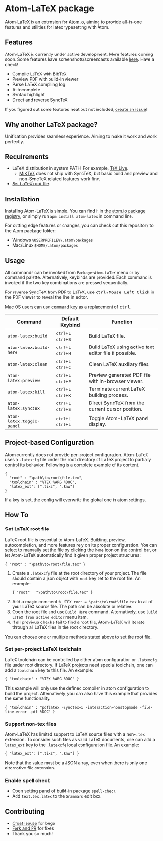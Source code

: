 # Atom-LaTeX package

Atom-LaTeX is an extension for [Atom.io](https://atom.io/), aiming to provide all-in-one features and utilities for latex typesetting with Atom.

## Features

Atom-LaTeX is currently under active development. More features coming soon.
Some features have screenshots/screencasts available [here](https://github.com/James-Yu/Atom-LaTeX/blob/master/GALLERY.md). Have a check!

- Compile LaTeX with BibTeX
- Preview PDF with build-in viewer
- Parse LaTeX compiling log
- Autocomplete
- Syntax highlight
- Direct and reverse SyncTeX

If you figured out some features neat but not included, [create an issue](https://github.com/James-Yu/Atom-LaTeX/issues/new)!

## Why another LaTeX package?

Unification provides seamless experience. Aiming to make it work and work perfectly.

## Requirements

- LaTeX distribution in system PATH. For example, [TeX Live](https://www.tug.org/texlive/).
  - [MiKTeX](https://miktex.org/) does not ship with SyncTeX, but basic build and preview and non-SyncTeX related features work fine.
- [Set LaTeX root file](#root_file).

## Installation

Installing Atom-LaTeX is simple. You can find it in [the atom.io package registry](https://atom.io/packages/atom-latex), or simply run `apm install atom-latex` in command line.

For cutting edge features or changes, you can check out this repository to the Atom package folder:
- Windows `%USERPROFILE%\.atom\packages`
- Mac/Linux `$HOME/.atom/packages`

## Usage

All commands can be invoked from `Package`-`Atom-LaTeX` menu or by command palette. Alternatively, keybinds are provided. Each command is invoked if the two key combinations are pressed sequentially.

For reverse SyncTeX from PDF to LaTeX, use <kbd>ctrl</kbd>+<kbd>Mouse Left Click</kbd> in the PDF viewer to reveal the line in editor.

Mac OS users can use <kbd>command</kbd> key as a replacement of <kbd>ctrl</kbd>.

| Command               | Default Keybind                             | Function |
|-----------------------|---------------------------------------------|----------|
| `atom-latex:build`      | <kbd>ctrl</kbd>+<kbd>L</kbd> <kbd>ctrl</kbd>+<kbd>B</kbd> | Build LaTeX file. |
| `atom-latex:build-here` | <kbd>ctrl</kbd>+<kbd>L</kbd> <kbd>ctrl</kbd>+<kbd>H</kbd> | Build LaTeX using active text editor file if possible. |
| `atom-latex:clean`      | <kbd>ctrl</kbd>+<kbd>L</kbd> <kbd>ctrl</kbd>+<kbd>C</kbd> | Clean LaTeX auxillary files. |
| `atom-latex:preview`    | <kbd>ctrl</kbd>+<kbd>L</kbd> <kbd>ctrl</kbd>+<kbd>P</kbd> | Preview generated PDF file with in-browser viewer. |
| `atom-latex:kill`       | <kbd>ctrl</kbd>+<kbd>L</kbd> <kbd>ctrl</kbd>+<kbd>K</kbd> | Terminate current LaTeX building process. |
| `atom-latex:synctex`    | <kbd>ctrl</kbd>+<kbd>L</kbd> <kbd>ctrl</kbd>+<kbd>S</kbd> | Direct SyncTeX from the current cursor position. |
| `atom-latex:toggle-panel`   | <kbd>ctrl</kbd>+<kbd>L</kbd> <kbd>ctrl</kbd>+<kbd>L</kbd> | Toggle Atom-LaTeX panel display. |

## Project-based Configuration
Atom currently does not provide per-project configuration. Atom-LaTeX uses a `.latexcfg` file under the root directory of LaTeX project to partially control its behavior. Following is a complete example of its content.
   ```
   {
     "root" : "\path\to\root\file.tex",
     "toolchain" : "%TEX %ARG %DOC",
     "latex_ext": [".tikz", ".Rnw"]
   }
   ```
If a key is set, the config will overwrite the global one in atom settings.

## How To
### <a name="root_file"></a>Set LaTeX root file
LaTeX root file is essential to Atom-LaTeX. Building, preview, autocompletion, and more features rely on its proper configuration. You can select to manually set the file by clicking the `home` icon on the control bar, or let Atom-LaTeX automatically find it given proper project structures:
   ```
   { "root" : "\path\to\root\file.tex" }
   ```

1. Create a `.latexcfg` file at the root directory of your project. The file should contain a json object with `root` key set to the root file. An example:
   ```
   { "root" : "\path\to\root\file.tex" }
   ```
2. Add a magic comment `% !TEX root = \path\to\root\file.tex` to all of your LaTeX source file. The path can be absolute or relative.
3. Open the root file and use `Build Here` command. Alternatively, use `Build LaTeX from active editor` menu item.
4. If all previous checks fail to find a root file, Atom-LaTeX will iterate through all LaTeX files in the root directory.

You can choose one or multiple methods stated above to set the root file.

### Set per-project LaTeX toolchain
LaTeX toolchain can be controlled by either atom configuration or `.latexcfg` file under root directory. If LaTeX projects need special toolchain, one can add a `toolchain` key to this file. An example:
```
{ "toolchain" : "%TEX %ARG %DOC" }
```
This example will only use the defined compiler in atom configuration to build the project. Alternatively, you can also have this example that provides the same functionality:
```
{ "toolchain" : "pdflatex -synctex=1 -interaction=nonstopmode -file-line-error -pdf %DOC" }
```

### Support non-tex files
Atom-LaTeX has limited support to LaTeX source files with a non-`.tex` extension. To consider such files as valid LaTeX documents, one can add a `latex_ext` key to the `.latexcfg` local configuration file. An example:
```
{ "latex_ext": [".tikz", ".Rnw"] }
```
Note that the value must be a JSON array, even when there is only one alternative file extension.

### Enable spell check
- Open setting panel of build-in package `spell-check`.
- Add `text.tex.latex` to the `Grammars` edit box.

## Contributing

- [Creat issues](https://github.com/James-Yu/Atom-LaTeX/issues) for bugs
- [Fork and PR](https://github.com/James-Yu/Atom-LaTeX/pulls) for fixes
- Thank you so much!

